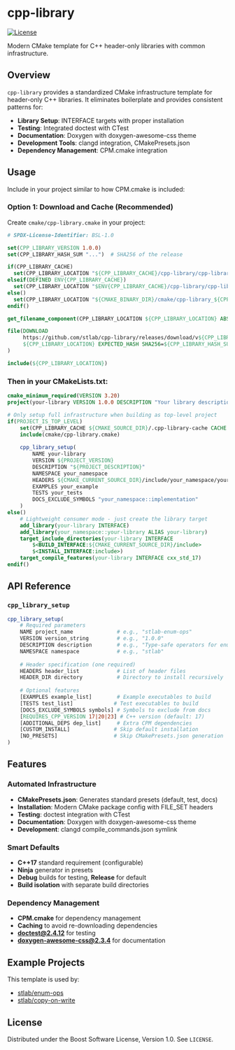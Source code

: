 # cpp-library

[![License][license-badge]][license-link]

Modern CMake template for C++ header-only libraries with common infrastructure.

[license-badge]: https://img.shields.io/badge/license-BSL%201.0-blue.svg
[license-link]: https://github.com/stlab/cpp-library/blob/main/LICENSE

## Overview

`cpp-library` provides a standardized CMake infrastructure template for header-only C++ libraries. It eliminates boilerplate and provides consistent patterns for:

- **Library Setup**: INTERFACE targets with proper installation
- **Testing**: Integrated doctest with CTest
- **Documentation**: Doxygen with doxygen-awesome-css theme
- **Development Tools**: clangd integration, CMakePresets.json
- **Dependency Management**: CPM.cmake integration

## Usage

Include in your project similar to how CPM.cmake is included:

### Option 1: Download and Cache (Recommended)

Create `cmake/cpp-library.cmake` in your project:

```cmake
# SPDX-License-Identifier: BSL-1.0

set(CPP_LIBRARY_VERSION 1.0.0)
set(CPP_LIBRARY_HASH_SUM "...")  # SHA256 of the release

if(CPP_LIBRARY_CACHE)
  set(CPP_LIBRARY_LOCATION "${CPP_LIBRARY_CACHE}/cpp-library/cpp-library_${CPP_LIBRARY_VERSION}.cmake")
elseif(DEFINED ENV{CPP_LIBRARY_CACHE})
  set(CPP_LIBRARY_LOCATION "$ENV{CPP_LIBRARY_CACHE}/cpp-library/cpp-library_${CPP_LIBRARY_VERSION}.cmake")
else()
  set(CPP_LIBRARY_LOCATION "${CMAKE_BINARY_DIR}/cmake/cpp-library_${CPP_LIBRARY_VERSION}.cmake")
endif()

get_filename_component(CPP_LIBRARY_LOCATION ${CPP_LIBRARY_LOCATION} ABSOLUTE)

file(DOWNLOAD
     https://github.com/stlab/cpp-library/releases/download/v${CPP_LIBRARY_VERSION}/cpp-library.cmake
     ${CPP_LIBRARY_LOCATION} EXPECTED_HASH SHA256=${CPP_LIBRARY_HASH_SUM}
)

include(${CPP_LIBRARY_LOCATION})
```

### Then in your CMakeLists.txt:

```cmake
cmake_minimum_required(VERSION 3.20)
project(your-library VERSION 1.0.0 DESCRIPTION "Your library description" LANGUAGES CXX)

# Only setup full infrastructure when building as top-level project
if(PROJECT_IS_TOP_LEVEL)
    set(CPP_LIBRARY_CACHE ${CMAKE_SOURCE_DIR}/.cpp-library-cache CACHE PATH "Directory to cache cpp-library packages" FORCE)
    include(cmake/cpp-library.cmake)
    
    cpp_library_setup(
        NAME your-library
        VERSION ${PROJECT_VERSION}
        DESCRIPTION "${PROJECT_DESCRIPTION}"
        NAMESPACE your_namespace
        HEADERS ${CMAKE_CURRENT_SOURCE_DIR}/include/your_namespace/your_header.hpp
        EXAMPLES your_example
        TESTS your_tests
        DOCS_EXCLUDE_SYMBOLS "your_namespace::implementation"
    )
else()
    # Lightweight consumer mode - just create the library target
    add_library(your-library INTERFACE)
    add_library(your_namespace::your-library ALIAS your-library)
    target_include_directories(your-library INTERFACE
        $<BUILD_INTERFACE:${CMAKE_CURRENT_SOURCE_DIR}/include>
        $<INSTALL_INTERFACE:include>)
    target_compile_features(your-library INTERFACE cxx_std_17)
endif()
```

## API Reference

### `cpp_library_setup`

```cmake
cpp_library_setup(
    # Required parameters
    NAME project_name              # e.g., "stlab-enum-ops"
    VERSION version_string         # e.g., "1.0.0" 
    DESCRIPTION description        # e.g., "Type-safe operators for enums"
    NAMESPACE namespace            # e.g., "stlab"
    
    # Header specification (one required)
    HEADERS header_list            # List of header files
    HEADER_DIR directory           # Directory to install recursively
    
    # Optional features
    [EXAMPLES example_list]        # Example executables to build
    [TESTS test_list]             # Test executables to build  
    [DOCS_EXCLUDE_SYMBOLS symbols] # Symbols to exclude from docs
    [REQUIRES_CPP_VERSION 17|20|23] # C++ version (default: 17)
    [ADDITIONAL_DEPS dep_list]     # Extra CPM dependencies
    [CUSTOM_INSTALL]              # Skip default installation
    [NO_PRESETS]                  # Skip CMakePresets.json generation
)
```

## Features

### Automated Infrastructure

- **CMakePresets.json**: Generates standard presets (default, test, docs)
- **Installation**: Modern CMake package config with FILE_SET headers
- **Testing**: doctest integration with CTest
- **Documentation**: Doxygen with doxygen-awesome-css theme
- **Development**: clangd compile_commands.json symlink

### Smart Defaults

- **C++17** standard requirement (configurable)
- **Ninja** generator in presets  
- **Debug** builds for testing, **Release** for default
- **Build isolation** with separate build directories

### Dependency Management

- **CPM.cmake** for dependency management
- **Caching** to avoid re-downloading dependencies
- **doctest@2.4.12** for testing
- **doxygen-awesome-css@2.3.4** for documentation

## Example Projects

This template is used by:

- [stlab/enum-ops](https://github.com/stlab/enum-ops)
- [stlab/copy-on-write](https://github.com/stlab/copy-on-write)

## License

Distributed under the Boost Software License, Version 1.0. See `LICENSE`.
